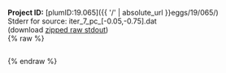 **Project ID:** [plumID:19.065]({{ '/' | absolute_url }}eggs/19/065/)  
Stderr for source:  iter_7_pc_[-0.05,-0.75].dat   
(download [zipped raw stdout](iter_7_pc_[-0.05,-0.75].dat.plumed_master.stdout.txt.zip))  
{% raw %}
<pre>
</pre>
{% endraw %}
